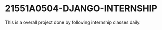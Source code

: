 # 21551A0504-DJANGO-INTERNSHIP
This is a overall project done by following internship classes daily.
